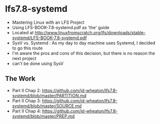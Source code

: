 lfs7.8-systemd
==============
- Mastering Linux with an LFS Project
- Using LFS-BOOK-7.8-systemd.pdf as 'the' guide
- Located at http://www.linuxfromscratch.org/lfs/downloads/stable-systemd/LFS-BOOK-7.8-systemd.pdf
- SysV vs. Systemd : As my day to day machine uses Systemd, I decided to go this route
- I'm aware the pros and cons of this decision, but there is no reason the next project
- can't be done using SysV

The Work
--------
- Part II Chap 2: https://github.com/jd-wheaton/lfs7.8-systemd/blob/master/PARTITION.md
- Part II Chap 3: https://github.com/jd-wheaton/lfs7.8-systemd/blob/master/SOURCE.md
- Part II Chap 4: https://github.com/jd-wheaton/lfs7.8-systemd/blob/master/PREP.md
